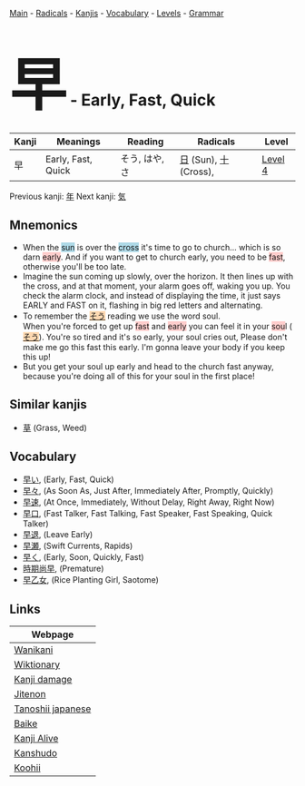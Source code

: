 <style> bigfont {font-size: 100px}</style>
[Main](../README.md) -
[Radicals](../radicals.md) -
[Kanjis](../kanjis.md) -
[Vocabulary](../vocabulary.md) -
[Levels](../levels.md) -
[Grammar](../grammar.md)
# <bigfont> 早</bigfont> - Early, Fast, Quick 

| Kanji | Meanings | Reading | Radicals | Level |
| --- | --- | --- | --- | --- |
| 早 | Early, Fast, Quick | そう, はや, さ | [日](../radicals/日.md) (Sun), [十](../radicals/十.md) (Cross),  | [Level 4](../levels/wk_level4.md) |

Previous kanji: [年](年.md) Next kanji: [気](気.md) 

## Mnemonics
 * When the <span style="background-color:#ADD8E6"> sun</span> is over the <span style="background-color:#ADD8E6"> cross</span> it's time to go to church... which is so darn <span style="background-color:#ffcccb"> early</span>. And if you want to get to church early, you need to be <span style="background-color:#ffcccb"> fast</span>, otherwise you'll be too late.
* Imagine the sun coming up slowly, over the horizon. It then lines up with the cross, and at that moment, your alarm goes off, waking you up. You check the alarm clock, and instead of displaying the time, it just says EARLY and FAST on it, flashing in big red letters and alternating.
* To remember the <span style="background-color:#fed8b1"> [そう](https://jisho.org/search/そう)</span> reading we use the word soul.<br />When you're forced to get up <span style="background-color:#ffcccb"> fast</span> and <span style="background-color:#ffcccb"> early</span> you can feel it in your <span style="background-color:#ffcccb"> sou</span>l (<span style="background-color:#fed8b1"> [そう](https://jisho.org/search/そう)</span>). You're so tired and it's so early, your soul cries out, Please don't make me go this fast this early. I'm gonna leave your body if you keep this up!
* But you get your soul up early and head to the church fast anyway, because you're doing all of this for your soul in the first place!


## Similar kanjis
 * [草](草.md) (Grass, Weed)


## Vocabulary
 * [早い](../vocabulary/早.md), (Early, Fast, Quick)
* [早々](../vocabulary/早.md), (As Soon As, Just After, Immediately After, Promptly, Quickly)
* [早速](../vocabulary/早.md), (At Once, Immediately, Without Delay, Right Away, Right Now)
* [早口](../vocabulary/早.md), (Fast Talker, Fast Talking, Fast Speaker, Fast Speaking, Quick Talker)
* [早退](../vocabulary/早.md), (Leave Early)
* [早瀬](../vocabulary/早.md), (Swift Currents, Rapids)
* [早く](../vocabulary/早.md), (Early, Soon, Quickly, Fast)
* [時期尚早](../vocabulary/早.md), (Premature)
* [早乙女](../vocabulary/早.md), (Rice Planting Girl, Saotome)



## Links 

| Webpage |
| --- |
| [Wanikani          ](https://www.wanikani.com/kanji/早) |
| [Wiktionary        ](https://en.wiktionary.org/wiki/早) |
| [Kanji damage      ](http://www.kanjidamage.com/kanji/search?utf8=✓&q=早) |
| [Jitenon           ](https://jitenon.com/kanji/早) |
| [Tanoshii japanese ](https://www.tanoshiijapanese.com/dictionary/kanji.cfm?k=早) |
| [Baike             ](https://baike.baidu.com/item/早) |
| [Kanji Alive       ](https://app.kanjialive.com/早) |
| [Kanshudo          ](https://www.kanshudo.com/searchmn?q=早) |
| [Koohii            ](https://kanji.koohii.com/study/kanji/早) |
